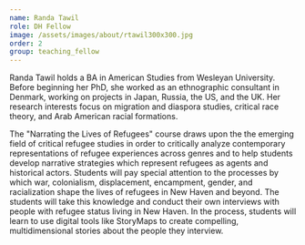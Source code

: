 ```yaml
---
name: Randa Tawil
role: DH Fellow
image: /assets/images/about/rtawil300x300.jpg
order: 2
group: teaching_fellow
---
```


Randa Tawil holds a BA in American Studies from Wesleyan University. Before beginning her PhD, she worked as an ethnographic consultant in Denmark, working on projects in Japan, Russia, the US, and the UK. Her research interests focus on migration and diaspora studies, critical race theory, and Arab American racial formations.

The "Narrating the Lives of Refugees" course draws upon the the emerging field of critical refugee studies in order to critically analyze contemporary representations of refugee experiences across genres and to help students develop narrative strategies which represent refugees as agents and historical actors. Students will pay special attention to the processes by which war, colonialism, displacement, encampment, gender, and racialization shape the lives of refugees in New Haven and beyond. The students will take this knowledge and conduct their own interviews with people with refugee status living in New Haven. In the process, students will learn to use digital tools like StoryMaps to create compelling, multidimensional stories about the people they interview.  